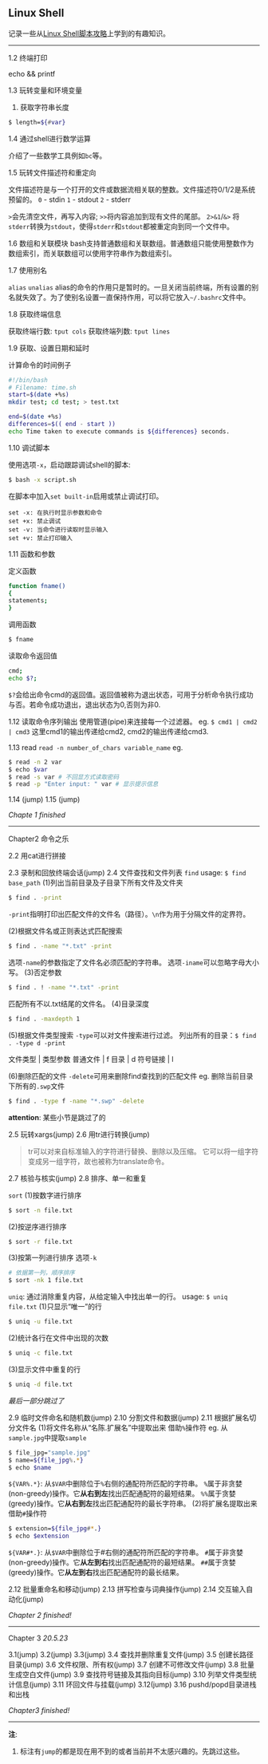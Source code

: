 ## Linux Shell

记录一些从[Linux Shell脚本攻略][1]上学到的有趣知识。

----
1.2 终端打印

echo && printf

1.3 玩转变量和环境变量

1. 获取字符串长度
```bash
$ length=${#var}
```

1.4 通过shell进行数学运算

介绍了一些数学工具例如`bc`等。

1.5 玩转文件描述符和重定向

文件描述符是与一个打开的文件或数据流相关联的整数。文件描述符0/1/2是系统预留的。
`0` - stdin
`1` - stdout
`2` - stderr

`>`会先清空文件，再写入内容; `>>`将内容追加到现有文件的尾部。
`2>&1`/`&>` 将`stderr`转换为`stdout`，使得`stderr`和`stdout`都被重定向到同一个文件中。

1.6 数组和关联模块
bash支持普通数组和关联数组。普通数组只能使用整数作为数组索引，而关联数组可以使用字符串作为数组索引。

1.7 使用别名

`alias`
`unalias`
alias的命令的作用只是暂时的。一旦关闭当前终端，所有设置的别名就失效了。为了使别名设置一直保持作用，可以将它放入`~/.bashrc`文件中。

1.8 获取终端信息

获取终端行数: `tput cols`
获取终端列数: `tput lines`

1.9 获取、设置日期和延时

计算命令的时间例子
```sh
#!/bin/bash
# Filename: time.sh
start=$(date +%s)
mkdir test; cd test; > test.txt

end=$(date +%s)
differences=$(( end - start ))
echo Time taken to execute commands is ${differences} seconds.
```

1.10 调试脚本

使用选项`-x`，启动跟踪调试shell的脚本:
```bash
$ bash -x script.sh
```

在脚本中加入`set built-in`启用或禁止调试打印。
```
set -x: 在执行时显示参数和命令
set +x: 禁止调试
set -v: 当命令进行读取时显示输入
set +v: 禁止打印输入
```

1.11 函数和参数

定义函数
```sh
function fname()
{
statements;
}
```

调用函数
```bash
$ fname
```

读取命令返回值
```bash
cmd;
echo $?;
```
`$?`会给出命令cmd的返回值。返回值被称为退出状态，可用于分析命令执行成功与否。若命令成功退出，退出状态为0,否则为非0.

1.12 读取命令序列输出
使用管道(pipe)来连接每一个过滤器。
eg. `$ cmd1 | cmd2 | cmd3`
这里cmd1的输出传递给cmd2, cmd2的输出传递给cmd3.

1.13 read
`read -n number_of_chars variable_name`
eg.
```bash
$ read -n 2 var
$ echo $var
$ read -s var # 不回显方式读取密码
$ read -p "Enter input: " var # 显示提示信息
```

1.14 (jump)
1.15 (jump)

*Chapte 1 finished*

----

Chapter2 命令之乐

2.2 用cat进行拼接

2.3 录制和回放终端会话(jump)
2.4 文件查找和文件列表
`find`
usage: `$ find base_path`
(1)列出当前目录及子目录下所有文件及文件夹
```bash
$ find . -print
```
`-print`指明打印出匹配文件的文件名（路径）。`\n`作为用于分隔文件的定界符。

(2)根据文件名或正则表达式匹配搜索

```bash
$ find . -name "*.txt" -print
```
选项`-name`的参数指定了文件名必须匹配的字符串。
选项`-iname`可以忽略字母大小写。
(3)否定参数
```bash
$ find . ! -name "*.txt" -print
```
匹配所有不以.txt结尾的文件名。
(4)目录深度
```bash
$ find . -maxdepth 1
```
(5)根据文件类型搜索
`-type`可以对文件搜索进行过滤。
列出所有的目录：`$ find . -type d -print`

文件类型 | 类型参数
普通文件 | f
目录     | d
符号链接 | l

(6)删除匹配的文件
`-delete`可用来删除find查找到的匹配文件
eg. 删除当前目录下所有的`.swp`文件
```bash
$ find . -type f -name "*.swp" -delete
```
**attention**: 某些小节是跳过了的

2.5 玩转xargs(jump)
2.6 用tr进行转换(jump)

> tr可以对来自标准输入的字符进行替换、删除以及压缩。
> 它可以将一组字符变成另一组字符，故也被称为translate命令。

2.7 核验与核实(jump)
2.8 排序、单一和重复

`sort`
(1)按数字进行排序
```bash
$ sort -n file.txt
```
(2)按逆序进行排序
```bash
$ sort -r file.txt
```
(3)按第一列进行排序
选项`-k`
```bash
# 依据第一列，顺序排序
$ sort -nk 1 file.txt
```

`uniq`: 通过消除重复内容，从给定输入中找出单一的行。
usage: `$ uniq file.txt`
(1)只显示“唯一”的行
```bash
$ uniq -u file.txt
```
(2)统计各行在文件中出现的次数
```bash
$ uniq -c file.txt
```
(3)显示文件中重复的行
```bash
$ uniq -d file.txt
```
*最后一部分跳过了*

2.9 临时文件命名和随机数(jump)
2.10 分割文件和数据(jump)
2.11 根据扩展名切分文件名
(1)将文件名称从“名陈.扩展名”中提取出来
借助`%`操作符
eg. 从`sample.jpg`中提取`sample`
```bash
$ file_jpg="sample.jpg"
$ name=${file_jpg%.*}
$ echo $name
```
`${VAR%.*}`: 从`$VAR`中删除位于`%`右侧的通配符所匹配的字符串。
`%`属于非贪婪(non-greedy)操作。它**从右到左**找出匹配通配符的最短结果。
`%%`属于贪婪(greedy)操作。它**从右到左**找出匹配通配符的最长字符串。
(2)将扩展名提取出来
借助`#`操作符
```bash
$ extension=${file_jpg#*.}
$ echo $extension
```
`${VAR#*.}`: 从`$VAR`中删除位于#右侧的通配符所匹配的字符串。
`#`属于非贪婪(non-greedy)操作。它**从左到右**找出匹配通配符的最短结果。
`##`属于贪婪(greedy)操作。它**从左到右**找出匹配通配符的最长结果。

2.12 批量重命名和移动(jump)
2.13 拼写检查与词典操作(jump)
2.14 交互输入自动化(jump)

*Chapter 2 finished!*

----
Chapter 3
*20.5.23*

3.1(jump)
3.2(jump)
3.3(jump)
3.4 查找并删除重复文件(jump)
3.5 创建长路径目录(jump)
3.6 文件权限、所有权(jump)
3.7 创建不可修改文件(jump)
3.8 批量生成空白文件(jump)
3.9 查找符号链接及其指向目标(jump)
3.10 列举文件类型统计信息(jump)
3.11 环回文件与挂载(jump)
3.12(jump)
3.16 pushd/popd目录进栈和出栈

*Chapter3 finished!*

---



**注**: 
1. 标注有`jump`的都是现在用不到的或者当前并不太感兴趣的。先跳过这些。

[1]: https://book.douban.com/subject/6889456/
